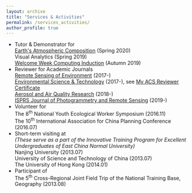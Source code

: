 ```yaml
---
layout: archive
title: "Services & Activities"
permalink: /services_activities/
author_profile: true
---
```


<!-- {% include base_path %} -->

- Tutor & Demonstrator for<br/>
  [Earth's Atmospheric Composition](https://sites.google.com/view/palmerteachinglab/home/atmoscomp?authuser=0) (Spring 2020)<br/>
  Visual Analytics (Spring 2019)<br/>
  [Welcome Week Computing Induction](https://www.geos.ed.ac.uk/~gisteac/wkzero/) (Autumn 2019)
- Reviewer for Academic Journals<br/>
  [Remote Sensing of Environment](https://www.journals.elsevier.com/remote-sensing-of-environment) (2017-)<br/>
  [Environmental Science & Technology](https://pubs.acs.org/journal/esthag) (2017-), see [My ACS Reviewer Certificate](https://feiyao-edinburgh.github.io/files/acs_reviewer_certificate.pdf)<br/>
  [Aerosol and Air Quality Research](http://www.aaqr.org/) (2018-)<br/>
  [ISPRS Journal of Photogrammetry and Remote Sensing](https://www.journals.elsevier.com/isprs-journal-of-photogrammetry-and-remote-sensing) (2019-)
- Volunteer for<br/>
  The 8<sup>th</sup> National Youth Ecological Worker Symposium (2016.11)<br/>
  The 10<sup>th</sup> International Association for China Planning Conference (2016.07)
- Short-term visiting at<br/>
  <i>(These serve as a part of the Innovative Training Program for Excellent Undergraduates of East China Normal University)</i><br/>
  Nanjing University (2013.07)<br/>
  University of Science and Technology of China (2013.07)<br/>
  The University of Hong Kong (2014.01)
- Participant of<br/>
  The 5<sup>th</sup> Cross-Regional Joint Field Trip of the National Training Base, Geography (2013.08)

